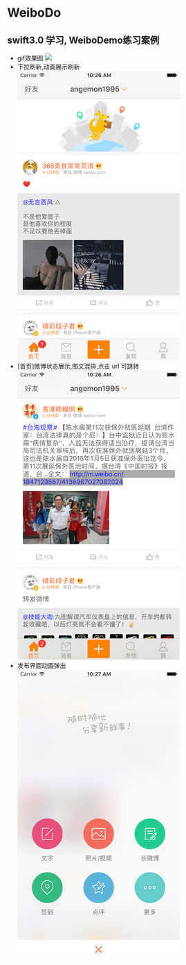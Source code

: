 # WeiboDo
## swift3.0 学习, WeiboDemo练习案例
* gif效果图
    ![](https://github.com/BianJiantao/WeiboDo/blob/master/Image/Weibo.gif?raw=true)
* 下拉刷新,动画展示刷新
    ![](https://github.com/BianJiantao/WeiboDo/blob/master/Image/refresh.png?raw=true)
* [首页]微博状态展示,图文混排,点击 url 可跳转
    ![](https://github.com/BianJiantao/WeiboDo/blob/master/Image/home.png?raw=true)
* 发布界面动画弹出
    ![](https://github.com/BianJiantao/WeiboDo/blob/master/Image/compose.png?raw=true)
